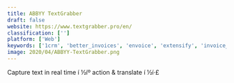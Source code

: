 ```yaml
---
title: ABBYY TextGrabber
draft: false 
website: https://www.textgrabber.pro/en/
classification: ['']
platform: ['Web']
keywords: ['1crm', 'better_invoices', 'envoice', 'extensify', 'invoice_template', 'invoice.to', 'invoice2go', 'invoiceapp', 'kashoo', 'looker', 'nanonets_ocr', 'quickbill', 'servicejoy', 'slickaccount', 'spext_bot', 'unipdf', 'viewpost_invoice']
image: 2020/04/ABBYY-TextGrabber.png
---
```

Capture text in real time í ½íº action & translate í ½í·£